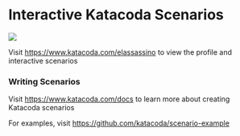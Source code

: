 # Interactive Katacoda Scenarios

[![](http://shields.katacoda.com/katacoda/elassassino/count.svg)](https://www.katacoda.com/elassassino "Get your profile on Katacoda.com")

Visit https://www.katacoda.com/elassassino to view the profile and interactive scenarios

### Writing Scenarios
Visit https://www.katacoda.com/docs to learn more about creating Katacoda scenarios

For examples, visit https://github.com/katacoda/scenario-example
